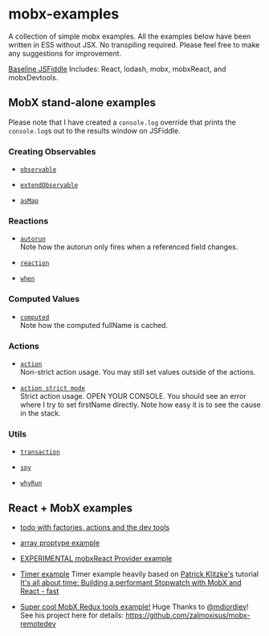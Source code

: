 # mobx-examples
A collection of simple mobx examples.  All the examples below have been written in ES5 without JSX.  No transpiling required.
Please feel free to make any suggestions for improvement.

[Baseline JSFiddle](https://jsfiddle.net/gh/get/library/pure/mattruby/mobx-examples/tree/master/baseline)
Includes: React, lodash, mobx, mobxReact, and mobxDevtools.

## MobX stand-alone examples
Please note that I have created a `console.log` override that prints the
`console.log`s out to the results window on JSFiddle.

### Creating Observables

* [`observable`](https://jsfiddle.net/gh/get/library/pure/mattruby/mobx-examples/tree/master/mobx-standalone/35-observable)

* [`extendObservable`](https://jsfiddle.net/gh/get/library/pure/mattruby/mobx-examples/tree/master/mobx-standalone/30-extendObservable)

* [`asMap`](https://jsfiddle.net/gh/get/library/pure/mattruby/mobx-examples/tree/master/mobx-standalone/40-map)

### Reactions

* [`autorun`](https://jsfiddle.net/gh/get/library/pure/mattruby/mobx-examples/tree/master/mobx-standalone/00-autorun)  
Note how the autorun only fires when a referenced field changes.

* [`reaction`](https://jsfiddle.net/gh/get/library/pure/mattruby/mobx-examples/tree/master/mobx-standalone/70-reaction)

* [`when`](https://jsfiddle.net/gh/get/library/pure/mattruby/mobx-examples/tree/master/mobx-standalone/60-when)

### Computed Values

* [`computed`](https://jsfiddle.net/gh/get/library/pure/mattruby/mobx-examples/tree/master/mobx-standalone/10-computed)  
Note how the computed fullName is cached.

### Actions

* [`action`](https://jsfiddle.net/gh/get/library/pure/mattruby/mobx-examples/tree/master/mobx-standalone/50-action)  
Non-strict action usage.  You may still set values outside of the actions.

* [`action strict mode`](https://jsfiddle.net/gh/get/library/pure/mattruby/mobx-examples/tree/master/mobx-standalone/51-action-strict)  
Strict action usage.  OPEN YOUR CONSOLE.  You should see an error where I try to set firstName directly.
Note how easy it is to see the cause in the stack.

### Utils

* [`transaction`](https://jsfiddle.net/gh/get/library/pure/mattruby/mobx-examples/tree/master/mobx-standalone/20-transaction)

* [`spy`](https://jsfiddle.net/gh/get/library/pure/mattruby/mobx-examples/tree/master/mobx-standalone/80-spy)

* [`whyRun`](https://jsfiddle.net/gh/get/library/pure/mattruby/mobx-examples/tree/master/mobx-standalone/90-whyRun)

## React + MobX examples

* [todo with factories, actions and the dev tools](https://jsfiddle.net/gh/get/library/pure/mattruby/mobx-examples/tree/master/react-examples/00-todo)

* [array proptype example](https://jsfiddle.net/gh/get/library/pure/mattruby/mobx-examples/tree/master/react-examples/10-array-propType)

* [EXPERIMENTAL mobxReact Provider example](https://jsfiddle.net/gh/get/library/pure/mattruby/mobx-examples/tree/master/react-examples/20-provider)

* [Timer example](https://jsfiddle.net/gh/get/library/pure/mattruby/mobx-examples/tree/master/react-examples/30-timer-tutorial)
Timer example heavily based on [Patrick Klitzke's](https://github.com/philolo1) tutorial [It's all about time: Building a performant Stopwatch with MobX and React - fast](https://onsen.io/blog/mobx-tutorial-react-stopwatch/)

* [Super cool MobX Redux tools example!](https://jsfiddle.net/gh/get/library/pure/mattruby/mobx-examples/tree/master/react-examples/40-todo-Redux-devtools)
Huge Thanks to [@mdiordiev](https://twitter.com/mdiordiev)!  See his project here for details: https://github.com/zalmoxisus/mobx-remotedev
